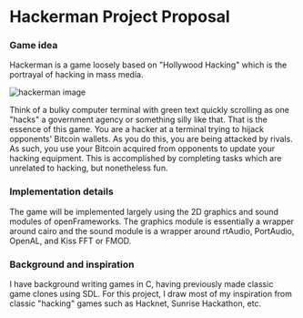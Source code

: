 # Hackerman Project Proposal

### Game idea
Hackerman is a game loosely based on "Hollywood Hacking" which is the portrayal of hacking in mass media. 

![hackerman image](hackerman.gif)

Think of a bulky computer terminal with green text quickly scrolling as one "hacks" a government agency or something silly like that. That is the essence of this game. You are a hacker at a terminal trying to hijack opponents' Bitcoin wallets. As you do this, you are being attacked by rivals. As such, you use your Bitcoin acquired from opponents to update your hacking equipment. This is accomplished by completing tasks which are unrelated to hacking, but nonetheless fun.

### Implementation details
The game will be implemented largely using the 2D graphics and sound modules of openFrameworks. The graphics module is essentially a wrapper around cairo and the sound module is a wrapper around rtAudio, PortAudio, OpenAL, and Kiss FFT or FMOD.

### Background and inspiration
I have background writing games in C, having previously made classic game clones using SDL. For this project, I draw most of my inspiration from classic "hacking" games such as Hacknet, Sunrise Hackathon, etc.
